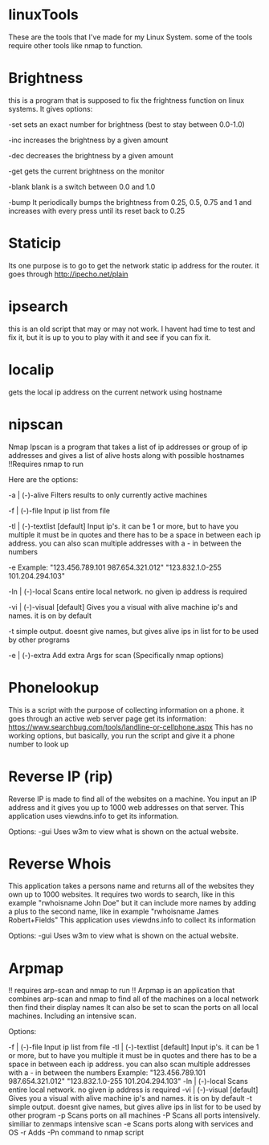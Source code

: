 # linuxTools
These are the tools that I've made for my Linux System. some of the tools require other tools like nmap to function.

# Brightness
this is a program that is supposed to fix the frightness function on linux systems. It gives options:

-set		sets an exact number for brightness (best to stay between 0.0-1.0)

-inc		increases the brightness by a given amount

-dec		decreases the brightness by a given amount

-get		gets the current brightness on the monitor

-blank	blank is a switch between 0.0 and 1.0

-bump		It periodically bumps the brightness from 0.25, 0.5, 0.75 and 1 and increases with every press until its reset back to 0.25


# Staticip
Its one purpose is to go to get the network static ip address for the router.
it goes through http://ipecho.net/plain


# ipsearch
this is an old script that may or may not work. I havent had time to test and fix it, but it is up to you to play with it and see if you can fix it.


# localip
gets the local ip address on the current network using hostname


# nipscan
Nmap Ipscan is a program that takes a list of ip addresses or group of ip addresses and gives a list of alive hosts along with possible hostnames
!!Requires nmap to run

Here are the options:

-a | (-)-alive			Filters results to only currently active machines

-f | (-)-file			Input ip list from file

-tl | (-)-textlist [default]	Input ip's. it can be 1 or more, but to have you multiple it must be in quotes and there has to be a space in between each ip address. you can also scan multiple addresses with a - in between the numbers

-e 				Example: "123.456.789.101 987.654.321.012" "123.832.1.0-255 101.204.294.103"

-ln | (-)-local			Scans entire local network. no given ip address is required

-vi | (-)-visual [default]	Gives you a visual with alive machine ip's and names. it is on by default

-t				simple output. doesnt give names, but gives alive ips in list for to be used by other programs

-e | (-)-extra			Add extra Args for scan (Specifically nmap options)


# Phonelookup
This is a script with the purpose of collecting information on a phone.
it goes through an active web server page get its information: https://www.searchbug.com/tools/landline-or-cellphone.aspx
This has no working options, but basically, you run the script and give it a phone number to look up

# Reverse IP (rip)
Reverse IP is made to find all of the websites on a machine.
You input an IP address and it gives you up to 1000 web addresses on that server.
This application uses viewdns.info to get its information.

Options:
-gui	Uses w3m to view what is shown on the actual website.


# Reverse Whois
This application takes a persons name and returns all of the websites they own up to 1000 websites.
It requires two words to search, like in this example "rwhoisname John Doe" but it can include more names by adding a plus to the second name, like in example "rwhoisname James Robert+Fields"
This application uses viewdns.info to collect its information

Options:
-gui	Uses w3m to view what is shown on the actual website.


# Arpmap
!! requires arp-scan and nmap to run !!
Arpmap is an application that combines arp-scan and nmap to find all of the machines on a local network then find their display names
It can also be set to scan the ports on all local machines. Including an intensive scan.

Options:

-f | (-)-file			Input ip list from file
-tl | (-)-textlist [default]	Input ip's. it can be 1 or more, but to have you multiple it must be in quotes and there has to be a space in between each ip address. you can also scan multiple addresses with a - in between the numbers
				Example: "123.456.789.101 987.654.321.012" "123.832.1.0-255 101.204.294.103"
-ln | (-)-local			Scans entire local network. no given ip address is required
-vi | (-)-visual [default]	Gives you a visual with alive machine ip's and names. it is on by default
-t				simple output. doesnt give names, but gives alive ips in list for to be used by other program
-p				Scans ports on all machines
-P				Scans all ports intensively. similiar to  zenmaps intensive scan
-e				Scans ports along with services and OS
-r				Adds -Pn command to nmap script
